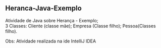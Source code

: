 ## Heranca-Java-Exemplo

Atividade de Java sobre Herança - Exemplo;
<br> 3 Classes: Cliente (classe mãe); Empresa (Classe filho); Pessoa(Classes filho).

Obs: Atividade realizada na ide IntelliJ IDEA
